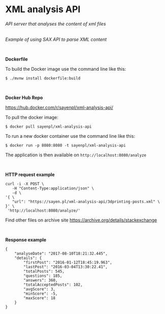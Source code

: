 # XML analysis API


###### API server that analyses the content of xml files


_Example of using SAX API to parse XML content_

<br>

**Dockerfile**

To build the Docker image use the command line like this:

`$ ./mvnw install dockerfile:build`

<br>

**Docker Hub Repo**

https://hub.docker.com/r/sayenpl/xml-analysis-api/

To pull the docker image:

`$ docker pull sayenpl/xml-analysis-api`


To run a new docker container use the command line like this:

`$ docker run -p 8080:8080 -t sayenpl/xml-analysis-api`

The application is then available on `http://localhost:8080/analyze`

<br>

**HTTP request example**
~~~~
curl -i -X POST \
   -H "Content-Type:application/json" \
   -d \
'{ \
   "url": "https://sayen.pl/xml-analysis-api/3dprinting-posts.xml" \
}' \
 'http://localhost:8080/analyze/'
 ~~~~
 
 Find other files on archive site https://archive.org/details/stackexchange
 
 <br>
 
 **Response example**
~~~~
{
    "analyseDate": "2017-08-10T18:21:32.445",
    "details": {
        "firstPost": "2016-01-12T18:45:19.963",
        "lastPost": "2016-03-04T13:30:22.41",
        "totalPosts": 545,
        "questions": 185,
        "answers": 360,
        "totalAcceptedPosts": 102,
        "avgScore": 3,
        "minScore": -5,
        "maxScore": 18
    }
}
~~~~